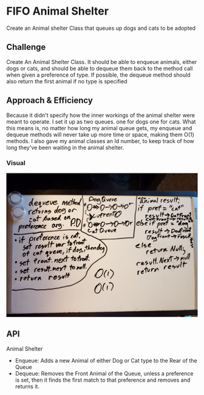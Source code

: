 # FIFO Animal Shelter
Create an Animal shelter Class that queues up dogs and cats to be adopted

## Challenge
Create An Animal Shelter Class. It should be able to enqueue animals, either dogs or cats, and should be able to dequeue them back to the method call when given a preference of type. If possible, the dequeue method should also return the first animal if no type is specified

## Approach & Efficiency
Because it didn't specify how the inner workings of the animal shelter were meant to operate. I set it up as two queues. one for dogs one for cats. What this means is, no matter how long my animal queue gets, my enqueue and dequeue methods will never take up more time or space, making them O(1) methods. I also gave my animal classes an Id number, to keep track of how long they've been waiting in the animal shelter.

### Visual
![image](../../../assets/FIFOAnimalShelter.jpg)

## API
Animal Shelter
- Enqueue: Adds a new Animal of either Dog or Cat type to the Rear of the Queue
- Dequeue: Removes the Front Animal of the Queue, unless a preference is set, then it finds the first match to that preference and removes and returns it.
